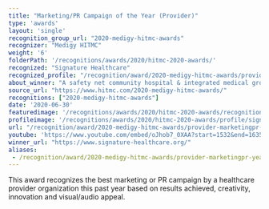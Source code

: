 ```yaml
---
title: "Marketing/PR Campaign of the Year (Provider)"
type: 'awards'
layout: 'single'
recognition_group_url: "2020-medigy-hitmc-awards"
recognizer: "Medigy HITMC"
weight: '6'
folderPath: '/recognitions/awards/2020/hitmc-2020-awards/'
recognized: "Signature Healthcare"
recognized_profile: "/recognition/award/2020-medigy-hitmc-awards/provider-marketingpr-year"
about_winner: "A safety net community hospital & integrated medical group which is serving a diverse & socio-economically challenged population."
source_url: "https://www.hitmc.com/2020-medigy-hitmc-awards/"
recognitions: ["2020-medigy-hitmc-awards"]
date: '2020-06-30'
featuredimage: '/recognitions/awards/2020/hitmc-2020-awards/recognition/signature-healthcare-hitmc-2020-marketing-pr-campaign-of-the-year.jpg'
profileimage: '/recognitions/awards/2020/hitmc-2020-awards/profile/signature-healthcare.jpg'
url: "/recognition/award/2020-medigy-hitmc-awards/provider-marketingpr-year"
youtube: 'https://www.youtube.com/embed/oJhob7_0XAA?start=1532&end=1635'
winner_url: "https://www.signature-healthcare.org/"
aliases:
 - /recognition/award/2020-medigy-hitmc-awards/provider-marketingpr-year
---
```


This award recognizes the best marketing or PR campaign by a healthcare provider organization this past year based on results achieved, creativity, innovation and visual/audio appeal.